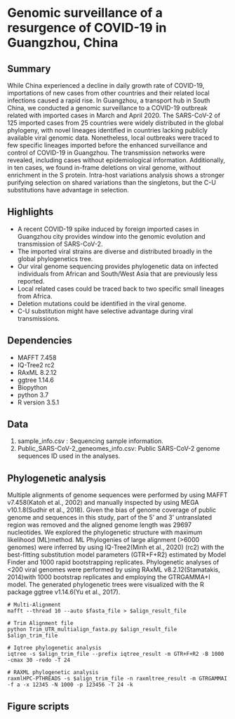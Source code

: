 # Genomic surveillance of a resurgence of COVID-19 in Guangzhou, China



## Summary
While China experienced a decline in daily growth rate of COVID-19, importations of new cases from other countries and their related local infections caused a rapid rise. In Guangzhou, a transport hub in South China, we conducted a genomic surveillance to a COVID-19 outbreak related with imported cases in March and April 2020. The SARS-CoV-2 of 125 imported cases from 25 countries were widely distributed in the global phylogeny, with novel lineages identified in countries lacking publicly available viral genomic data. Nonetheless, local outbreaks were traced to few specific lineages imported before the enhanced surveillance and control of COVID-19 in Guangzhou. The transmission networks were revealed, including cases without epidemiological information. Additionally, in ten cases, we found in-frame deletions on viral genome, without enrichment in the S protein. Intra-host variations analysis shows a stronger purifying selection on shared variations than the singletons, but the C-U substitutions have advantage in selection.

## Highlights
- A recent COVID-19 spike induced by foreign imported cases in Guangzhou city provides window into the genomic evolution and transmission of SARS-CoV-2.
- The imported viral strains are diverse and distributed broadly in the global phylogenetics tree.
- Our viral genome sequencing provides phylogenetic data on infected individuals from African and South/West Asia that are previously less reported.
- Local related cases could be traced back to two specific small lineages from Africa.
- Deletion mutations could be identified in the viral genome.
- C-U substitution might have selective advantage during viral transmissions.


## Dependencies

- MAFFT 7.458
- IQ-Tree2 rc2
- RAxML 8.2.12
- ggtree 1.14.6
- Biopython
- python 3.7
- R version 3.5.1


## Data
1. sample_info.csv : Sequencing sample information.
2. Public_SARS-CoV-2_geneomes_info.csv: Public SARS-CoV-2 genome sequences ID used in the analyses.  


## Phylogenetic analysis
Multiple alignments of genome sequences were performed by using MAFFT v7.458(Katoh et al., 2002) and manually inspected by using MEGA v10.1.8(Sudhir et al., 2018). Given the bias of genome coverage of public genome and sequences in this study, part of the 5’ and 3’ untranslated region was removed and the aligned genome length was 29697 nucleotides. We explored the phylogenetic structure with maximum likelihood (ML)method. ML Phylogenies of large alignment (>6000 genomes) were inferred by using IQ-Tree2(Minh et al., 2020) (rc2) with the best-fitting substitution model parameters (GTR+F+R2) estimated by Model Finder and 1000 rapid bootstrapping replicates. Phylogenetic analyses of <200 viral genomes were performed by using RAxML v8.2.12(Stamatakis, 2014)with 1000 bootstrap replicates and employing the GTRGAMMA+I model. The generated phylogenetic trees were visualized with the R package ggtree v1.14.6(Yu et al., 2017).


~~~
# Multi-Alignment
mafft --thread 10 --auto $fasta_file > $align_result_file

# Trim Alignment file
python Trim_UTR_multialign_fasta.py $align_result_file $align_trim_file

# Iqtree phylogenetic analysis
iqtree -s $align_trim_file --prefix iqtree_result -m GTR+F+R2 -B 1000 -cmax 30 -redo -T 24

# RAXML phylogenetic analysis
raxmlHPC-PTHREADS -s $align_trim_file -n raxmltree_result -m GTRGAMMAI -f a -x 12345 -N 1000 -p 123456 -T 24 -k
~~~


## Figure scripts
